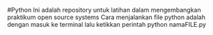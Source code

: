 #Python
Ini adalah repository untuk latihan dalam mengembangkan praktikum open source systems Cara menjalankan file python adalah dengan masuk ke terminal lalu ketikkan perintah python namaFILE.py
